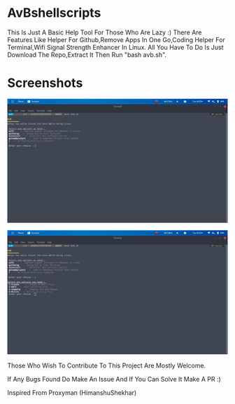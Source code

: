 # AvBshellscripts
This Is Just A Basic Help Tool For Those Who Are Lazy :)
There Are Features Like Helper For Github,Remove Apps In One Go,Coding Helper For Terminal,Wifi Signal Strength Enhancer In Linux.
All You Have To Do Is Just Download The Repo,Extract It Then Run "bash avb.sh".


# Screenshots
![scr1](https://github.com/aswinzz/AvBshellscripts/blob/master/scr1.png?raw=true)

![scr2](https://github.com/aswinzz/AvBshellscripts/blob/master/scr2.png?raw=true)


 Those Who Wish To Contribute To This Project Are Mostly Welcome.

 If Any Bugs Found Do Make An Issue And If You Can Solve It Make A PR :)

 Inspired From Proxyman (HimanshuShekhar)
